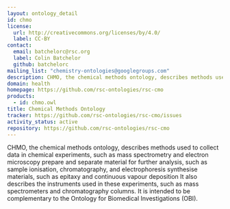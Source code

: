 ```yaml
---
layout: ontology_detail
id: chmo
license:
  url: http://creativecommons.org/licenses/by/4.0/
  label: CC-BY
contact:
  email: batchelorc@rsc.org
  label: Colin Batchelor
  github: batchelorc
mailing_list: "chemistry-ontologies@googlegroups.com"
description: CHMO, the chemical methods ontology, describes methods used to
domain: health
homepage: https://github.com/rsc-ontologies/rsc-cmo
products:
  - id: chmo.owl
title: Chemical Methods Ontology
tracker: https://github.com/rsc-ontologies/rsc-cmo/issues
activity_status: active
repository: https://github.com/rsc-ontologies/rsc-cmo
---
```


CHMO, the chemical methods ontology, describes methods used to collect data in chemical experiments, such as mass spectrometry and electron microscopy prepare and separate material for further analysis, such as sample ionisation, chromatography, and electrophoresis synthesise materials, such as epitaxy and continuous vapour deposition It also describes the instruments used in these experiments, such as mass spectrometers and chromatography columns. It is intended to be complementary to the Ontology for Biomedical Investigations (OBI).
